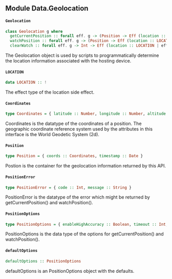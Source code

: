 ## Module Data.Geolocation

#### `Geolocation`

``` purescript
class Geolocation g where
  getCurrentPosition :: forall eff. g -> (Position -> Eff (location :: LOCATION | eff) Unit) -> (PositionError -> Eff (location :: LOCATION | eff) Unit) -> PositionOptions -> Eff (location :: LOCATION | eff) Unit
  watchPosition :: forall eff. g -> (Position -> Eff (location :: LOCATION | eff) Unit) -> (PositionError -> Eff (location :: LOCATION | eff) Unit) -> PositionOptions -> Eff (location :: LOCATION | eff) Int
  clearWatch :: forall eff. g -> Int -> Eff (location :: LOCATION | eff) Unit
```


The Geolocation object is used by scripts to programmatically determine the
location information associated with the hosting device.

#### `LOCATION`

``` purescript
data LOCATION :: !
```


The effect type of the location side effect.

#### `Coordinates`

``` purescript
type Coordinates = { latitude :: Number, longitude :: Number, altitude :: Maybe Number, accuracy :: Number, altitudeAccuracy :: Maybe Number, heading :: Maybe Number, speed :: Maybe Number }
```


Coordinates is the datatype of the coordinates of a position.
The geographic coordinate reference system used by the attributes in this
interface is the World Geodetic System (2d).

#### `Position`

``` purescript
type Position = { coords :: Coordinates, timestamp :: Date }
```


Postion is the container for the geolocation information returned by this
API.

#### `PositionError`

``` purescript
type PositionError = { code :: Int, message :: String }
```


PositionError is the datatype of the error which might be returned by
getCurrentPosition() and watchPosition().

#### `PositionOptions`

``` purescript
type PositionOptions = { enableHighAccuracy :: Boolean, timeout :: Int, maximumAge :: Int }
```


PositionOptions is the data type of the options for getCurrentPosition() and
watchPosition().

#### `defaultOptions`

``` purescript
defaultOptions :: PositionOptions
```


defaultOptions is an PositionOptions object with the defaults.


